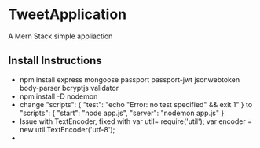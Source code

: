 # TweetApplication
A Mern Stack simple appliaction


## Install Instructions

- npm install express mongoose passport passport-jwt jsonwebtoken body-parser bcryptjs validator
- npm install -D nodemon
- change
    "scripts": {
    "test": "echo \"Error: no test specified\" && exit 1"
    }
  to
    "scripts": {
    "start": "node app.js",
    "server": "nodemon app.js"
    }
- Issue with TextEncoder, fixed with  var util= require('util');
                                      var encoder = new util.TextEncoder('utf-8');
- 
